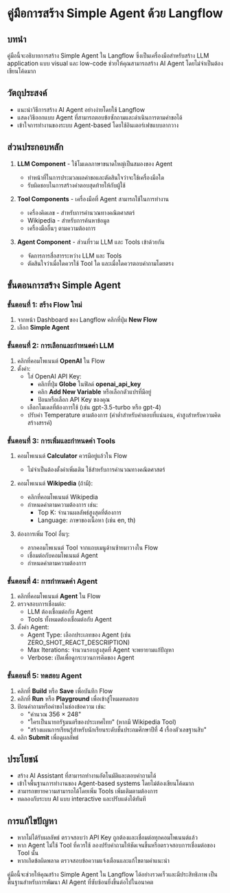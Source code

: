 # คู่มือการสร้าง Simple Agent ด้วย Langflow

## บทนำ
คู่มือนี้จะอธิบายการสร้าง Simple Agent ใน Langflow ซึ่งเป็นเครื่องมือสำหรับสร้าง LLM application แบบ visual และ low-code ช่วยให้คุณสามารถสร้าง AI Agent โดยไม่จำเป็นต้องเขียนโค้ดมาก

## วัตถุประสงค์
- แนะนำวิธีการสร้าง AI Agent อย่างง่ายโดยใช้ Langflow
- แสดงวิธีออกแบบ Agent ที่สามารถตอบข้อซักถามและดำเนินการตามคำขอได้
- เข้าใจการทำงานของระบบ Agent-based โดยใช้อินเตอร์เฟซแบบลากวาง

## ส่วนประกอบหลัก
1. **LLM Component** - ใช้โมเดลภาษาขนาดใหญ่เป็นสมองของ Agent
   - ทำหน้าที่ในการประมวลผลคำขอและตัดสินใจว่าจะใช้เครื่องมือใด
   - รับผิดชอบในการสร้างคำตอบสุดท้ายให้กับผู้ใช้

2. **Tool Components** - เครื่องมือที่ Agent สามารถใช้ในการทำงาน
   - เครื่องคิดเลข - สำหรับการคำนวณทางคณิตศาสตร์
   - Wikipedia - สำหรับการค้นหาข้อมูล
   - เครื่องมืออื่นๆ ตามความต้องการ

3. **Agent Component** - ส่วนที่รวม LLM และ Tools เข้าด้วยกัน
   - จัดการการสื่อสารระหว่าง LLM และ Tools
   - ตัดสินใจว่าเมื่อใดควรใช้ Tool ใด และเมื่อใดควรตอบคำถามโดยตรง

## ขั้นตอนการสร้าง Simple Agent

### ขั้นตอนที่ 1: สร้าง Flow ใหม่
1. จากหน้า Dashboard ของ Langflow คลิกที่ปุ่ม **New Flow**
2. เลือก **Simple Agent**

### ขั้นตอนที่ 2: การเลือกและกำหนดค่า LLM
1. คลิกที่คอมโพเนนต์ **OpenAI** ใน Flow
2. ตั้งค่า:
   - ใส่ OpenAI API Key:
     - คลิกที่ปุ่ม **Globe** ในฟิลด์ **openai_api_key**
     - คลิก **Add New Variable** หรือเลือกตัวแปรที่มีอยู่
     - ป้อนหรือเลือก API Key ของคุณ
   - เลือกโมเดลที่ต้องการใช้ (เช่น gpt-3.5-turbo หรือ gpt-4)
   - ปรับค่า Temperature ตามต้องการ (ค่าต่ำสำหรับคำตอบที่แน่นอน, ค่าสูงสำหรับความคิดสร้างสรรค์)

### ขั้นตอนที่ 3: การเพิ่มและกำหนดค่า Tools
1. คอมโพเนนต์ **Calculator** ควรมีอยู่แล้วใน Flow
   - ไม่จำเป็นต้องตั้งค่าเพิ่มเติม ใช้สำหรับการคำนวณทางคณิตศาสตร์

2. คอมโพเนนต์ **Wikipedia** (ถ้ามี):
   - คลิกที่คอมโพเนนต์ Wikipedia
   - กำหนดค่าตามความต้องการ เช่น:
     - Top K: จำนวนผลลัพธ์สูงสุดที่ต้องการ
     - Language: ภาษาของเนื้อหา (เช่น en, th)

3. ต้องการเพิ่ม Tool อื่นๆ:
   - ลากคอมโพเนนต์ Tool จากแถบเมนูด้านซ้ายมาวางใน Flow
   - เชื่อมต่อกับคอมโพเนนต์ Agent
   - กำหนดค่าตามความต้องการ

### ขั้นตอนที่ 4: การกำหนดค่า Agent
1. คลิกที่คอมโพเนนต์ **Agent** ใน Flow
2. ตรวจสอบการเชื่อมต่อ:
   - LLM ต้องเชื่อมต่อกับ Agent
   - Tools ทั้งหมดต้องเชื่อมต่อกับ Agent
3. ตั้งค่า Agent:
   - Agent Type: เลือกประเภทของ Agent (เช่น ZERO_SHOT_REACT_DESCRIPTION)
   - Max Iterations: จำนวนรอบสูงสุดที่ Agent จะพยายามแก้ปัญหา
   - Verbose: เปิดเพื่อดูกระบวนการคิดของ Agent

### ขั้นตอนที่ 5: ทดสอบ Agent
1. คลิกที่ **Build** หรือ **Save** เพื่อบันทึก Flow
2. คลิกที่ **Run** หรือ **Playground** เพื่อเข้าสู่โหมดทดสอบ
3. ป้อนคำถามหรือคำขอในช่องข้อความ เช่น:
   - "คำนวณ 356 × 248"
   - "ใครเป็นนายกรัฐมนตรีของประเทศไทย" (หากมี Wikipedia Tool)
   - "สร้างแผนการเรียนรู้สำหรับนักเรียนระดับชั้นประถมศึกษาปีที่ 4 เรื่องตัวเลขฐานสิบ"
4. คลิก **Submit** เพื่อดูผลลัพธ์

## ประโยชน์
- สร้าง AI Assistant ที่สามารถทำงานอัตโนมัติและตอบคำถามได้
- เข้าใจพื้นฐานการทำงานของ Agent-based systems โดยไม่ต้องเขียนโค้ดมาก
- สามารถขยายความสามารถได้โดยเพิ่ม Tools เพิ่มเติมตามต้องการ
- ทดลองกับระบบ AI แบบ interactive และปรับแต่งได้ทันที

## การแก้ไขปัญหา
- หากไม่ได้รับผลลัพธ์ ตรวจสอบว่า API Key ถูกต้องและเชื่อมต่อทุกคอมโพเนนต์แล้ว
- หาก Agent ไม่ใช้ Tool ที่ควรใช้ ลองปรับคำถามให้ชัดเจนขึ้นหรือตรวจสอบการเชื่อมต่อของ Tool นั้น
- หากเกิดข้อผิดพลาด ตรวจสอบข้อความแจ้งเตือนและแก้ไขตามคำแนะนำ

คู่มือนี้จะช่วยให้คุณสร้าง Simple Agent ใน Langflow ได้อย่างรวดเร็วและมีประสิทธิภาพ เป็นพื้นฐานสำหรับการพัฒนา AI Agent ที่ซับซ้อนยิ่งขึ้นต่อไปในอนาคต